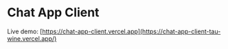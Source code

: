 # Chat App Client

Live demo: [https://chat-app-client.vercel.app](https://chat-app-client-tau-wine.vercel.app/)
